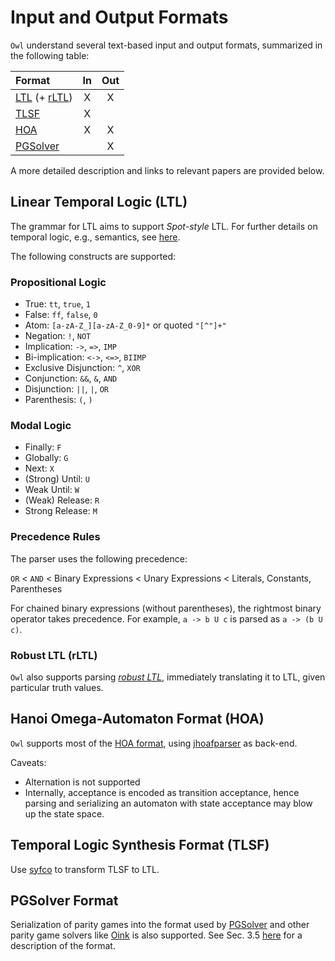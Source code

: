 # Input and Output Formats

`Owl` understand several text-based input and output formats, summarized in the following table:

| Format | In  | Out |
|:-------|:---:|:---:|
| [LTL](#LTL) (+ [rLTL](#rLTL)) | X |  X |
| [TLSF](#TLSF) | X | |
| [HOA](#HOA) | X |  X |
| [PGSolver](#pgsolver) | | X |

A more detailed description and links to relevant papers are provided below.

## <a name="LTL" /> Linear Temporal Logic (LTL)

The grammar for LTL aims to support *Spot-style* LTL.
For further details on temporal logic, e.g., semantics, see [here](https://spot.lrde.epita.fr/tl.pdf).

The following constructs are supported:

### Propositional Logic

  * True: `tt`, `true`, `1`
  * False: `ff`, `false`, `0`
  * Atom: `[a-zA-Z_][a-zA-Z_0-9]*` or quoted `"[^"]+"`
  * Negation: `!`, `NOT`
  * Implication: `->`, `=>`, `IMP`
  * Bi-implication: `<->`, `<=>`, `BIIMP`
  * Exclusive Disjunction: `^`, `XOR`
  * Conjunction: `&&`, `&`, `AND`
  * Disjunction: `||`, `|`, `OR`
  * Parenthesis: `(`, `)`

###  Modal Logic

  * Finally: `F`
  * Globally: `G`
  * Next: `X`
  * (Strong) Until: `U`
  * Weak Until: `W`
  * (Weak) Release: `R`
  * Strong Release: `M`

### Precedence Rules

The parser uses the following precedence:

`OR` < `AND` < Binary Expressions < Unary Expressions < Literals, Constants, Parentheses

For chained binary expressions (without parentheses), the rightmost binary operator takes precedence.
For example, `a -> b U c` is parsed as `a -> (b U c)`.


### <a name="rLTL" /> Robust LTL (rLTL)

`Owl` also supports parsing [*robust LTL*](https://arxiv.org/abs/1510.08970), immediately translating it to LTL, given particular truth values.


## <a name="HOA" /> Hanoi Omega-Automaton Format (HOA)

`Owl` supports most of the [HOA format](http://adl.github.io/hoaf/), using [jhoafparser](http://automata.tools/hoa/jhoafparser/) as back-end.

Caveats:
  * Alternation is not supported
  * Internally, acceptance is encoded as transition acceptance, hence parsing and serializing an automaton with state acceptance may blow up the state space.


## <a name="TLSF" /> Temporal Logic Synthesis Format (TLSF)

Use [syfco](https://github.com/reactive-systems/syfco) to transform TLSF to LTL.


## <a name="pgsolver" /> PGSolver Format

Serialization of parity games into the format used by [PGSolver](https://github.com/tcsprojects/pgsolver) and other parity game solvers like [Oink](https://arxiv.org/abs/1801.03859) is also supported. See Sec. 3.5 [here](https://github.com/tcsprojects/pgsolver/blob/master/doc/pgsolver.pdf) for a description of the format.
